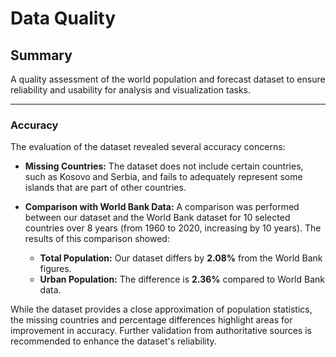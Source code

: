 # Data Quality

## Summary
A quality assessment of the world population and forecast dataset to ensure reliability and usability for analysis and visualization tasks.

---

### Accuracy

The evaluation of the dataset revealed several accuracy concerns:

- **Missing Countries:** The dataset does not include certain countries, such as Kosovo and Serbia, and fails to adequately represent some islands that are part of other countries.
  
- **Comparison with World Bank Data:** A comparison was performed between our dataset and the World Bank dataset for 10 selected countries over 8 years (from 1960 to 2020, increasing by 10 years). The results of this comparison showed:
  - **Total Population:** Our dataset differs by **2.08%** from the World Bank figures.
  - **Urban Population:** The difference is **2.36%** compared to World Bank data.

While the dataset provides a close approximation of population statistics, the missing countries and percentage differences highlight areas for improvement in accuracy. Further validation from authoritative sources is recommended to enhance the dataset's reliability.

